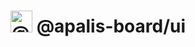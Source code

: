 # <img alt="@bull-board" src="https://raw.githubusercontent.com/geofmureithi/apalis-board/master/packages/ui/src/static/images/logo.svg" width="35px" /> @apalis-board/ui
